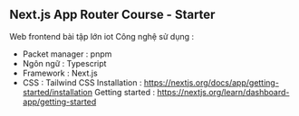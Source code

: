 ## Next.js App Router Course - Starter
Web frontend bài tập lớn iot
Công nghệ sử dụng : 
- Packet manager : pnpm
- Ngôn ngữ : Typescript
- Framework : Next.js
- CSS : Tailwind CSS
Installation : https://nextjs.org/docs/app/getting-started/installation
Getting started : https://nextjs.org/learn/dashboard-app/getting-started
